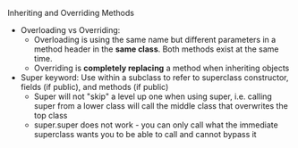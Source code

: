 Inheriting and Overriding Methods

- Overloading vs Overriding:
	- Overloading is using the same name but different parameters in a method header in the **same class**. Both methods exist at the same time.
	- Overriding is **completely replacing** a method when inheriting objects
- Super keyword: Use within a subclass to refer to superclass constructor, fields (if public), and methods (if public)
	- Super will not "skip" a level up one when using super, i.e. calling super from a lower class will call the middle class that overwrites the top class
	- super.super does not work - you can only call what the immediate superclass wants you to be able to call and cannot bypass it
